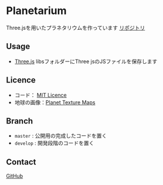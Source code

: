 # Planetarium
Three.jsを用いたプラネタリウムを作っています
[リポジトリ](https://github.com/appare45/epc_planetarium)

## Usage
- [Three.js](https://threejs.org) 
libsフォルダーにThree jsのJSファイルを保存します

## Licence
- コード： [MIT Licence](https://github.com/appare45/Planetarium/blob/master/LICENCE)
- 地球の画像：[Planet Texture Maps](http://planetpixelemporium.com/planets.html)

## Branch

- `master` : 公開用の完成したコードを置く
- `develop` : 開発段階のコードを置く

## Contact
[GitHub](https://github.com/Appare45)